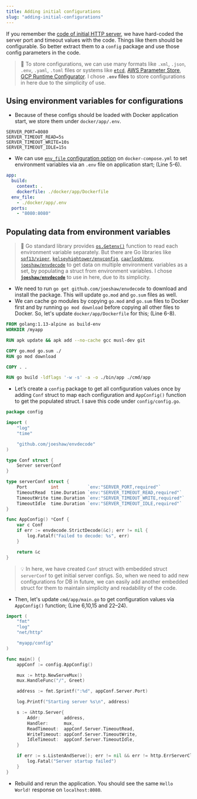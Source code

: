 ```yaml
---
title: Adding initial configurations
slug: "adding-initial-configurations"
---
```


If you remember the [code of initial HTTP server](a2.adding_initial_http_server.md), we have hard-coded the server port and timeout values with the code. Things like them should be configurable. So better extract them to a `config` package and use those config parameters in the code.

>💭 To store configurations, we can use many formats like `.xml`, `.json`, `.env`, `.yaml`, `.toml` files or systems like [`etcd`](https://etcd.io/), [AWS Parameter Store](https://docs.aws.amazon.com/systems-manager/latest/userguide/systems-manager-parameter-store.html), [GCP Runtime Configurator](https://cloud.google.com/deployment-manager/runtime-configurator/). I chose **`.env` files** to store configurations in here due to the simplicity of use.


## Using environment variables for configurations
- Because of these configs should be loaded with Docker application start, we store them under `docker/app/.env`.

```env
SERVER_PORT=8080
SERVER_TIMEOUT_READ=5s
SERVER_TIMEOUT_WRITE=10s
SERVER_TIMEOUT_IDLE=15s
```

- We can use [`env_file` configuration option](https://docs.docker.com/compose/environment-variables/#the-env_file-configuration-option) on `docker-compose.yml` to set environment variables via an `.env` file on application start; (Line 5-6).

```yml
app:
  build:
    context: .
    dockerfile: ./docker/app/Dockerfile
  env_file:
    - ./docker/app/.env
  ports:
    - "8080:8080"
```


## Populating data from environment variables
>💭 Go standard library provides [`os.Getenv()`](https://golang.org/pkg/os/#Getenv) function to read each environment variable separately. But there are Go libraries like [`spf13/viper`](https://github.com/spf13/viper), [`kelseyhightower/envconfig`](https://github.com/kelseyhightower/envconfig), [`caarlos0/env`](https://github.com/caarlos0/env), [`joeshaw/envdecode`](https://github.com/joeshaw/envdecode) to get data on multiple environment variables as a set, by populating a struct from environment variables. I chose **[`joeshaw/envdecode`](https://github.com/joeshaw/envdecode)** to use in here, due to its simplicity.

- We need to run `go get github.com/joeshaw/envdecode` to download and install the package. This will update `go.mod` and `go.sum` files as well.
- We can cache go modules by copying `go.mod` and `go.sum` files to Docker first and by running `go mod download` before copying all other files to Docker. So, let's update `docker/app/Dockerfile` for this; (Line 6-8).

```dockerfile
FROM golang:1.13-alpine as build-env
WORKDIR /myapp

RUN apk update && apk add --no-cache gcc musl-dev git

COPY go.mod go.sum ./
RUN go mod download

COPY . .

RUN go build -ldflags '-w -s' -a -o ./bin/app ./cmd/app
```

- Let’s create a `config` package to get all configuration values once by adding `Conf` struct to map each configuration and `AppConfig()` function to get the populated struct. I save this code under `config/config.go`.

```go
package config

import (
	"log"
	"time"

	"github.com/joeshaw/envdecode"
)

type Conf struct {
	Server serverConf
}

type serverConf struct {
	Port         int           `env:"SERVER_PORT,required"`
	TimeoutRead  time.Duration `env:"SERVER_TIMEOUT_READ,required"`
	TimeoutWrite time.Duration `env:"SERVER_TIMEOUT_WRITE,required"`
	TimeoutIdle  time.Duration `env:"SERVER_TIMEOUT_IDLE,required"`
}

func AppConfig() *Conf {
	var c Conf
	if err := envdecode.StrictDecode(&c); err != nil {
		log.Fatalf("Failed to decode: %s", err)
	}

	return &c
}
```

>💡 In here, we have created `Conf` struct with embedded struct `serverConf` to get initial server configs. So, when we need to add new configurations for DB in future, we can easily add another embedded struct for them to maintain simplicity and readability of the code.

- Then, let's update `cmd/app/main.go` to get configuration values via `AppConfig()` function; (Line 6,10,15 and 22–24).

```go
import (
	"fmt"
	"log"
	"net/http"

	"myapp/config"
)

func main() {
	appConf := config.AppConfig()

	mux := http.NewServeMux()
	mux.HandleFunc("/", Greet)

	address := fmt.Sprintf(":%d", appConf.Server.Port)

	log.Printf("Starting server %s\n", address)

	s := &http.Server{
		Addr:         address,
		Handler:      mux,
		ReadTimeout:  appConf.Server.TimeoutRead,
		WriteTimeout: appConf.Server.TimeoutWrite,
		IdleTimeout:  appConf.Server.TimeoutIdle,
	}

	if err := s.ListenAndServe(); err != nil && err != http.ErrServerClosed {
		log.Fatal("Server startup failed")
	}
}
```

- Rebuild and rerun the application. You should see the same `Hello World!` response on `localhost:8080`.